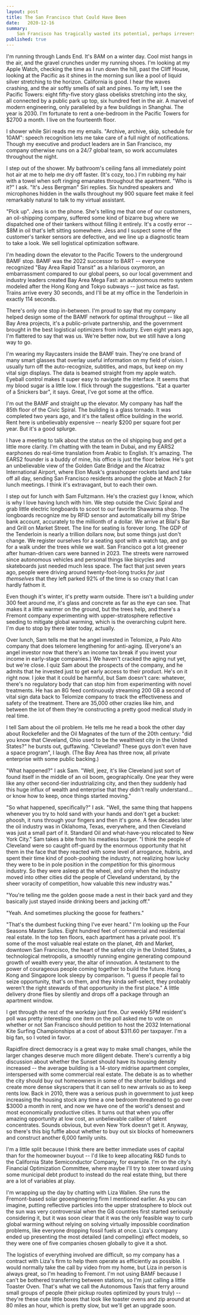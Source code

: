 ```yaml
---
layout: post
title: The San Francisco that Could Have Been
date:   2020-12-16
summary:
    San Francisco has tragically wasted its potential, perhaps irreversibly so.
published: true
---
```



I'm running through Lands End. It's 8AM on a winter day.
Cool mist hangs in the air, and
the gravel crunches under my running shoes.
I'm looking
at my Apple Watch, checking the time as I run down the hill, past the Cliff House,
looking at the Pacific as it shines in the morning sun
like a pool of liquid silver stretching to the horizon.
California is good.
I hear the waves crashing, and the air softly smells of salt and pines.
To my left,
I see the Pacific Towers:
eight fifty-five story glass obelisks stretching into the
sky, all connected by a public park up top, six hundred feet in the air.
A marvel of modern engineering, only paralleled by a few buildings in
Shanghai. The year is 2030. I'm fortunate to rent a one-bedroom in the Pacific Towers
for $2700 a month. I live on the fourteenth floor.


I shower while Siri reads me my emails. "Archive, archive, skip, schedule for 10AM":
speech recognition lets me take care of a full night of notifications.
Though my executive and product leaders are in San Francisco,
my company otherwise runs on a 24/7 global team, so work accumulates
throughout the night.


I step out of the shower. My bathroom's ceiling fans all immediately point hot air at me
to help me dry off faster. (It's cozy, too.) I'm rubbing my hair with a towel when
soft ringing emanates throughout the apartment. "Who is it?" I ask. "It's Jess Bergman"
Siri replies. Six hundred speakers and microphones hidden in the walls throughout my 900 square feet
make it feel remarkably natural to talk to my virtual assistant.


"Pick up". Jess is on the phone. She's telling me that one
of our customers, an oil-shipping company, suffered some kind of bizarre bug
where we dispatched one of their tankers without filling it entirely.
It's a costly error -- $8M in oil that's left sitting somewhere.
Jess and I
suspect some of the customer's tanker sensors are defective, and we line up
a diagnostic team to take a look. We sell logistical optimization
software.


I'm heading down the elevator to the Pacific Towers to the underground BAMF stop.
BAMF was the 2022 successor to BART -- everyone recognized "Bay Area Rapid Transit"
as a hilarious oxymoron, an embarrassment compared to our global peers, so our local
government and industry leaders created Bay Area Mega Fast: an autonomous metro system
modeled after the Hong Kong and Tokyo subways -- just twice as fast. Trains arrive
every 30 seconds, and I'll be at my office in the Tenderloin in exactly 114 seconds.


There's only one stop in-between. I'm proud to say that my company helped design
some of the BAMF network for optimal throughput --
like all Bay Area projects, it's a public-private partnership, and the government
brought in the best logistical optimizers from industry.
Even eight years ago, I'm flattered to say that was us. We're better now,
but we still have a long way to go.


I'm wearing my Raycasters inside the BAMF train.
They're one brand of many smart glasses that overlay
useful information on my field of vision. I usually turn off the
auto-recognize, subtitles, and maps, but keep on my vital sign displays.
The data is beamed straight from my apple watch. Eyeball control makes it super easy
to navigate the interface. It seems that my blood sugar is a little low. I flick
through the suggestions. "Eat a quarter of a Snickers bar", it says. Great, I've got some at the office.


I'm out the BAMF and straight up the elevator. My company has half the 85th floor
of the Civic Spiral. The building is a glass tornado. It was completed two years ago,
and it's the tallest office building in the world. Rent here is unbelievably
expensive -- nearly $200 per square foot per year. But it's a good splurge.


I have a meeting to talk about the status on the oil shipping bug
and get a little more clarity. I'm chatting with the team in Dubai, and my
EARS2 earphones do real-time translation from Arabic to English. It's amazing.
The EARS2 founder is a buddy of mine, his office is just the floor below.
He's got an unbelievable view of the Golden Gate Bridge and the Alcatraz International Airport,
where Elon Musk's grasshopper rockets land and take off all day, sending San Francisco
residents around the globe at Mach 2 for lunch meetings. I think it's extravagant, but to each their own.


I step out for lunch with Sam Fultzmann. He's the craziest guy I know,
which is why I love having lunch with him.
We step outside the Civic Spiral and grab little electric longboards
to scoot to our favorite Shawarma shop. The longboards recognize me by RFID
sensor and automatically bill my Stripe bank account, accurately to the millionth of a dollar.
We arrive at Bilal's Bar and Grill on Market Street.
The line for seating is forever long.
The GDP of the Tenderloin is nearly a trillion dollars now, but some things just don't change.
We register ourselves for a seating spot
with a watch tap, and go for a walk under the trees while we wait.
San Francisco got a lot greener
after human-driven cars were banned in 2023. The streets were narrowed since
autonomous vehicles and personal things like bicycles and skateboards just needed
much less space. The fact that just seven years ago, people were driving around
twenty-foot-long trucks *for just themselves* that they left parked 92% of the time
is so crazy that I can hardly fathom it.


Even though it's winter, it's pretty warm outside. There isn't a building _under_ 300 feet around me,
it's glass and concrete as far as the eye can see. That makes it a little warmer on the ground,
but the trees help, and there's a Fremont company experimenting with upper-stratosphere reflective
seeding to mitigate global warming, which is the overarching culprit here.
I'm due to stop by there later today, actually.


Over lunch, Sam tells me that he angel invested in Telomize, a Palo Alto company that
does telomere lengthening for anti-aging. (Everyone's an angel investor now that
there's an income tax break if you invest your income in early-stage companies.)
We haven't cracked the aging nut yet, but we're close.
I quiz Sam about the prospects of the company, and he admits that he invested
just to get early access to their product. He's on it right now. I joke that
it could be harmful, but Sam doesn't care: whatever, there's no regulatory body
that can stop him from experimenting with novel treatments.
He has an 8G feed
continuously streaming 200 GB a second of vital sign data back to Telomize
company to track the effectiveness and safety of the treatment. There are 35,000
other crazies like him, and between the lot of them they're constructing a pretty good
medical study in real time.


I tell Sam about the oil problem. He tells me he read a book the other day
about Rockefeller and the Oil Magnates of the turn of the 20th century: "did you know
that Cleveland, Ohio used to be the wealthiest city in the United States?" he bursts
out, guffawing. "Cleveland? These guys don't even have a space program", I laugh.
(The Bay Area has three now, all private enterprise with some public backing.)


"What happened?" I ask Sam. "Well, jeez, it's like Cleveland just sort of found
itself in the middle of an oil boom, geographically. One year they were like
any other second-tier industrializing city, and then they suddenly had this
huge influx of wealth and enterprise that they didn't really understand...
or know how to keep, once things started moving."


"So what happened, specifically?" I ask. "Well, the same thing that happens whenever
you try to hold sand with your hands and don't get a bucket: phoosh, it runs through
your fingers and then it's gone. A few decades later the oil industry was in Oklahoma,
Texas, everywhere, and then Cleveland was just a small part of it. Standard Oil and what-have-you
relocated to New York City." Sam takes a bite from his meatless burger.
"I think the people of Cleveland were so caught off-guard by the enormous opportunity
that hit them in the face that they reacted with some level of arrogance, hubris, and
spent their time kind of pooh-poohing the industry, not realizing how lucky they
were to be in pole position in the *competition* for this ginormous industry.
So they were asleep at the wheel, and only when the industry moved into other cities
did the people of Cleveland understand, by the sheer voracity of competition,
 how valuable this new industry was."

"You're telling me the golden goose made a nest in their back yard and they basically
just stayed inside drinking beers and jacking off."

"Yeah. And sometimes plucking the goose for feathers."

"That's the dumbest fucking thing I've ever heard."
I'm looking up the Four Seasons Master Suites. Eight hundred feet of commercial and residential
real estate. In the top ten floors, each apartment has a private pool. It's some of the
most valuable real estate on the planet, 4th and Market, downtown San Francisco,
the heart of the safest city in the United States, a technological metropolis,
a smoothly running engine generating compound growth of wealth every year,
the altar of innovation. A testament to the power of courageous people coming
together to build the future. Hong Kong and Singapore look sleepy by comparison.
"I guess if people fail to seize opportunity, that's on them, and they kinda self-select,
they probably weren't the right stewards of that opportunity in the first place."
A little delivery drone flies by silently and drops off a package through an apartment window.


I get through the rest of the workday just fine. Our weekly 5PM resident's poll
was pretty interesting: one item on the poll asked me to vote on whether or not
San Francisco should petition to host the 2032 International Kite Surfing Championships
at a cost of about $311.60 per taxpayer. I'm a big fan, so I voted in favor.


Rapidfire direct democracy
is a great way to make small changes, while the larger changes deserve much more diligent
debate. There's currently a big discussion about whether the Sunset should have its
housing density increased -- the average building is a 14-story midrise apartment
complex, interspersed with some commercial real estate. The debate is as to whether
the city should buy out homeowners in some of the shorter buildings and create more dense
skyscrapers that it can sell to new arrivals so as to keep rents low. Back in 2010,
there was a serious push in government to just keep increasing the housing stock any time
a one bedroom threatened to go over $3000 a month in rent, and now we have one of the world's densest and
most economically productive cities.
It turns out that when you offer amazing opportunity at low cost,
an unbelievable caliber of talent concentrates. Sounds obvious, but even New York doesn't get it.
Anyway, so there's this big fuffle about whether to buy out six blocks of homeowners and construct another 6,000
family units.


I'm a little split because I think there are better immediate uses of capital than for the homeowner buyout --
I'd like to keep allocating R&D funds to the California State Semiconductor Company, for example.
I'm on the city's Financial Optimization Committee, where maybe I'll try to steer toward using some municipal debt product
to instead do the real estate thing, but there are a lot of variables at play.


I'm wrapping up the day by chatting with Liza Wallen.
She runs the Fremont-based solar geoengineering firm I mentioned earlier.
As you can imagine, putting reflective particles into the upper stratosphere to block out the sun
was very
controversial when the G8 countries first started seriously considering it, but it was soon clear
that it was the only feasible way to curb global warming without relying on solving virtually impossible
coordination problems, like everyone dropping fossil fuels at once.
Liza's company ended up presenting the most detailed (and compelling) effect models,
so they were one of five companies chosen globally to give it a shot.

The logistics of everything involved are difficult,
so my company has a contract with Liza's firm to help them operate as efficiently as possible.
I would normally take the call by video from my home, but Liza in person is always great, so I'm heading to Fremont.
I'm not using BAMF because I can't be bothered transferring between stations,
so I'm just calling a little Toaster Oven. That's what we
call the Autonomous Taxis that ferry around small groups of people (their pickup routes optimized by yours truly) --
they're these cute little boxes that look like toaster ovens and zip around at 80 miles an hour, which is pretty slow, but we'll get an upgrade soon.
